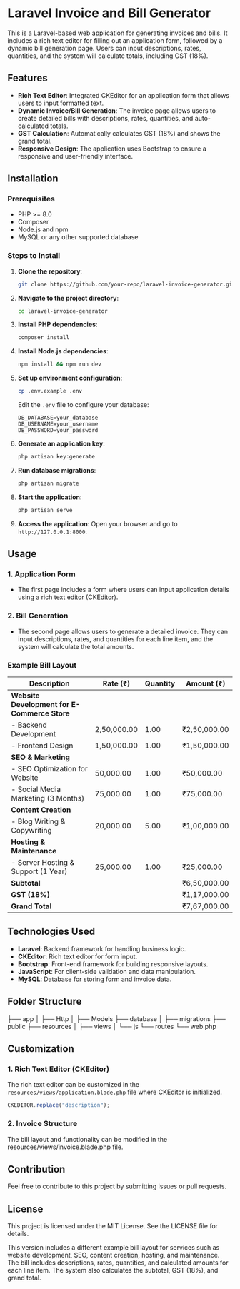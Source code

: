 # Laravel Invoice and Bill Generator

This is a Laravel-based web application for generating invoices and bills. It includes a rich text editor for filling out an application form, followed by a dynamic bill generation page. Users can input descriptions, rates, quantities, and the system will calculate totals, including GST (18%).

## Features

-   **Rich Text Editor**: Integrated CKEditor for an application form that allows users to input formatted text.
-   **Dynamic Invoice/Bill Generation**: The invoice page allows users to create detailed bills with descriptions, rates, quantities, and auto-calculated totals.
-   **GST Calculation**: Automatically calculates GST (18%) and shows the grand total.
-   **Responsive Design**: The application uses Bootstrap to ensure a responsive and user-friendly interface.

## Installation

### Prerequisites

-   PHP >= 8.0
-   Composer
-   Node.js and npm
-   MySQL or any other supported database

### Steps to Install

1. **Clone the repository**:

    ```bash
    git clone https://github.com/your-repo/laravel-invoice-generator.git
    ```

2. **Navigate to the project directory**:

    ```bash
    cd laravel-invoice-generator
    ```

3. **Install PHP dependencies**:

    ```bash
    composer install
    ```

4. **Install Node.js dependencies**:

    ```bash
    npm install && npm run dev
    ```

5. **Set up environment configuration**:

    ```bash
    cp .env.example .env
    ```

    Edit the `.env` file to configure your database:

    ```env
    DB_DATABASE=your_database
    DB_USERNAME=your_username
    DB_PASSWORD=your_password
    ```

6. **Generate an application key**:

    ```bash
    php artisan key:generate
    ```

7. **Run database migrations**:

    ```bash
    php artisan migrate
    ```

8. **Start the application**:

    ```bash
    php artisan serve
    ```

9. **Access the application**:
   Open your browser and go to `http://127.0.0.1:8000`.

## Usage

### 1. Application Form

-   The first page includes a form where users can input application details using a rich text editor (CKEditor).

### 2. Bill Generation

-   The second page allows users to generate a detailed invoice. They can input descriptions, rates, and quantities for each line item, and the system will calculate the total amounts.

### Example Bill Layout

| Description                                  | Rate (&#8377;) | Quantity | Amount (&#8377;)   |
| -------------------------------------------- | -------------- | -------- | ------------------ |
| **Website Development for E-Commerce Store** |                |          |                    |
| - Backend Development                        | 2,50,000.00    | 1.00     | &#8377;2,50,000.00 |
| - Frontend Design                            | 1,50,000.00    | 1.00     | &#8377;1,50,000.00 |
| **SEO & Marketing**                          |                |          |                    |
| - SEO Optimization for Website               | 50,000.00      | 1.00     | &#8377;50,000.00   |
| - Social Media Marketing (3 Months)          | 75,000.00      | 1.00     | &#8377;75,000.00   |
| **Content Creation**                         |                |          |                    |
| - Blog Writing & Copywriting                 | 20,000.00      | 5.00     | &#8377;1,00,000.00 |
| **Hosting & Maintenance**                    |                |          |                    |
| - Server Hosting & Support (1 Year)          | 25,000.00      | 1.00     | &#8377;25,000.00   |
| **Subtotal**                                 |                |          | &#8377;6,50,000.00 |
| **GST (18%)**                                |                |          | &#8377;1,17,000.00 |
| **Grand Total**                              |                |          | &#8377;7,67,000.00 |

## Technologies Used

-   **Laravel**: Backend framework for handling business logic.
-   **CKEditor**: Rich text editor for form input.
-   **Bootstrap**: Front-end framework for building responsive layouts.
-   **JavaScript**: For client-side validation and data manipulation.
-   **MySQL**: Database for storing form and invoice data.

## Folder Structure

├── app │ ├── Http │ ├── Models ├── database │ ├── migrations ├── public ├── resources │ ├── views │ └── js └── routes └── web.php

## Customization

### 1. Rich Text Editor (CKEditor)

The rich text editor can be customized in the `resources/views/application.blade.php` file where CKEditor is initialized.

```javascript
CKEDITOR.replace("description");
```

### 2. Invoice Structure

The bill layout and functionality can be modified in the resources/views/invoice.blade.php file.

## Contribution

Feel free to contribute to this project by submitting issues or pull requests.

## License

This project is licensed under the MIT License. See the LICENSE file for details.

This version includes a different example bill layout for services such as website development, SEO, content creation, hosting, and maintenance. The bill includes descriptions, rates, quantities, and calculated amounts for each line item. The system also calculates the subtotal, GST (18%), and grand total.
